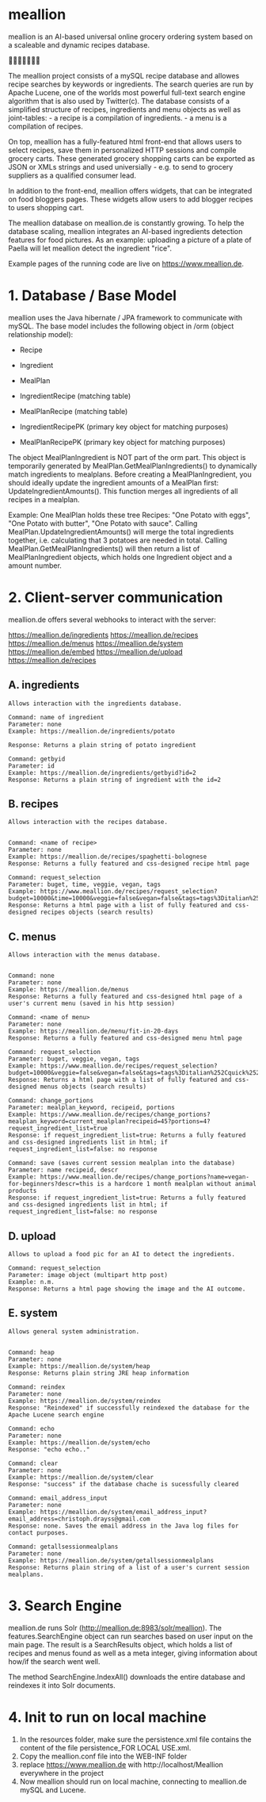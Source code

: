 # meallion

meallion is an AI-based universal online grocery ordering system based on a scaleable and dynamic recipes database.

:tomato::eggplant::corn::tangerine::pizza::spaghetti::stew:

The meallion project consists of a mySQL recipe database and allowes recipe searches by keywords or ingredients. The search queries are run by Apache Lucene, one of the worlds most powerful full-text search engine algorithm that is also used by Twitter(c).
The database consists of a simplified structure of recipes, ingredients and menu objects as well as joint-tables: - a recipe is a compilation of ingredients. - a menu is a compilation of recipes.

On top, meallion has a fully-featured html front-end that allows users to select recipes, save them in personalized HTTP sessions and compile grocery carts.
These generated grocery shopping carts can be exported as JSON or XMLs strings and used universially - e.g. to send to grocery suppliers as a qualified consumer lead. 

In addition to the front-end, meallion offers widgets, that can be integrated on food bloggers pages. These widgets allow users to add blogger recipes to users shopping cart.

The meallion database on meallion.de is constantly growing. To help the database scaling, meallion integrates an AI-based ingredients detection features for food pictures. As an example: uploading a picture of a plate of Paella will let meallion detect the ingredient "rice".

Example pages of the running code are live on https://www.meallion.de.

# 1. Database / Base Model

meallion uses the Java hibernate / JPA framework to communicate with mySQL. The base model includes the following object in /orm (object relationship model):
 
- Recipe
- Ingredient
- MealPlan
- IngredientRecipe (matching table)
- MealPlanRecipe (matching table)

- IngredientRecipePK (primary key object for matching purposes)
- MealPlanRecipePK (primary key object for matching purposes)

The object MealPlanIngredient is NOT part of the orm part. This object is temporarily generated by MealPlan.GetMealPlanIngredients() to dynamically match ingredients to mealplans.
Before creating a MealPlanIngredient, you should ideally update the ingredient amounts of a MealPlan first: UpdateIngredientAmounts(). This function merges all ingredients of all recipes in a mealplan.

Example:
One MealPlan holds these tree Recipes: "One Potato with eggs", "One Potato with butter", "One Potato with sauce".
Calling MealPlan.UpdateIngredientAmounts() will merge the total ingredients together, i.e. calculating that 3 potatoes are needed in total.
Calling MealPlan.GetMealPlanIngredients() will then return a list of MealPlanIngredient objects, which holds one Ingredient object and a amount number.

# 2. Client-server communication

meallion.de offers several webhooks to interact with the server:

https://meallion.de/ingredients
https://meallion.de/recipes
https://meallion.de/menus
https://meallion.de/system
https://meallion.de/embed
https://meallion.de/upload
https://meallion.de/recipes


## A. ingredients

	Allows interaction with the ingredients database.
	
	Command: name of ingredient
	Parameter: none
	Example: https://meallion.de/ingredients/potato
	
	Response: Returns a plain string of potato ingredient
	
	Command: getbyid
	Parameter: id
	Example: https://meallion.de/ingredients/getbyid?id=2
	Response: Returns a plain string of ingredient with the id=2
		
	
## B. recipes

	Allows interaction with the recipes database.
	
	
	Command: <name of recipe>
	Parameter: none
	Example: https://meallion.de/recipes/spaghetti-bolognese
	Response: Returns a fully featured and css-designed recipe html page
	
	Command: request_selection
	Parameter: buget, time, veggie, vegan, tags
	Example: https://www.meallion.de/recipes/request_selection?budget=10000&time=10000&veggie=false&vegan=false&tags=tags%3Ditalian%252Cquick%252Chaute%2520cuisine
	Response: Returns a html page with a list of fully featured and css-designed recipes objects (search results)
	
	
## C. menus

	Allows interaction with the menus database.
	
	
	Command: none
	Parameter: none
	Example: https://meallion.de/menus
	Response: Returns a fully featured and css-designed html page of a user's current menu (saved in his http session)
	
	Command: <name of menu>
	Parameter: none
	Example: https://meallion.de/menu/fit-in-20-days
	Response: Returns a fully featured and css-designed menu html page
	
	Command: request_selection
	Parameter: buget, veggie, vegan, tags
	Example: https://www.meallion.de/recipes/request_selection?budget=10000&veggie=false&vegan=false&tags=tags%3Ditalian%252Cquick%252Chaute%2520cuisine
	Response: Returns a html page with a list of fully featured and css-designed menus objects (search results)
	
	Command: change_portions
	Parameter: mealplan_keyword, recipeid, portions
	Example: https://www.meallion.de/recipes/change_portions?mealplan_keyword=current_mealplan?recipeid=45?portions=4?request_ingredient_list=true
	Response: if request_ingredient_list=true: Returns a fully featured and css-designed ingredients list in html; if request_ingredient_list=false: no response
	
	Command: save (saves current session mealplan into the database)
	Parameter: name recipeid, descr
	Example: https://www.meallion.de/recipes/change_portions?name=vegan-for-beginners?descr=this is a hardcore 1 month mealplan without animal products
	Response: if request_ingredient_list=true: Returns a fully featured and css-designed ingredients list in html; if request_ingredient_list=false: no response
	
		
## D. upload

	Allows to upload a food pic for an AI to detect the ingredients.
	
	Command: request_selection
	Parameter: image object (multipart http post)
	Example: n.m.
	Response: Returns a html page showing the image and the AI outcome.
	
## E. system

	Allows general system administration.
	
	
	Command: heap
	Parameter: none
	Example: https://meallion.de/system/heap
	Response: Returns plain string JRE heap information
	
	Command: reindex
	Parameter: none
	Example: https://meallion.de/system/reindex
	Response: "Reindexed" if successfully reindexed the database for the Apache Lucene search engine
	
	Command: echo
	Parameter: none
	Example: https://meallion.de/system/echo
	Response: "echo echo.."
	
	Command: clear
	Parameter: none
	Example: https://meallion.de/system/clear
	Response: "success" if the database chache is sucessfully cleared
	
	Command: email_address_input
	Parameter: none
	Example: https://meallion.de/system/email_address_input?email_address=christoph.drayss@gmail.com
	Response: none. Saves the email address in the Java log files for contact purposes.
	
	Command: getallsessionmealplans
	Parameter: none
	Example: https://meallion.de/system/getallsessionmealplans
	Response: Returns plain string of a list of a user's current session mealplans.

# 3. Search Engine

meallion.de runs Solr (http://meallion.de:8983/solr/meallion). 
The features.SearchEngine object can run searches based on user input on the main page. The result is a SearchResults object, which holds a list of recipes and menus found as well as a meta integer, giving information about how/if the search went well.

The method SearchEngine.IndexAll() downloads the entire database and reindexes it into Solr documents.

# 4. Init to run on local machine

1. In the resources folder, make sure the persistence.xml file contains the content of the file persistence_FOR LOCAL USE.xml.
2. Copy the meallion.conf file into the WEB-INF folder
3. replace https://www.meallion.de with http://localhost/Meallion everywhere in the project
3. Now meallion should run on local machine, connecting to meallion.de mySQL and Lucene.

